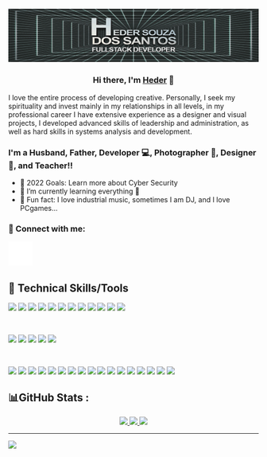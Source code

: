 <p align="center">
  <a href="https://www.linkedin.com/in/hederssantos" target="_blank" rel="noreferrer"><img src="https://raw.githubusercontent.com/hederssantos/hederssantos/main/Profile_2.gif" alt=”my banner”></a>
</p>

<h3 align="center">
Hi there, I'm <a href="[https://www.linkedin.com/in/hederssantos](https://www.linkedin.com/in/hederssantos/)" target="_blank" rel="noreferrer">Heder</a> 👋
</h3>
I love the entire process of developing creative. 
Personally, I seek my spirituality and invest mainly in my relationships in all levels, 
in my professional career I have extensive experience as a designer and visual projects, 
I developed advanced skills of leadership and administration, 
as well as hard skills in systems analysis and development.

<h3 align="left">
I'm a Husband, Father, Developer 💻, Photographer 📸, Designer 🎨, and Teacher!!
</h3>

- 🥅 2022 Goals: Learn more about Cyber Security
- 🌱 I’m currently learning everything 🤣
- 💞️ Fun fact: I love industrial music, sometimes I am DJ, and I love PCgames...
### 🤝 Connect with me:

<a>
<a href="https://www.linkedin.com/in/hederssantos/"><img align=”left” 
src="https://raw.githubusercontent.com/hederssantos/hederssantos/5219e6e7cb8b26e57622afd04c483307c8138bf5/linkedin-dark.svg" alt=”icon | LinkedIn” width=”21px”/></a>
</a>


</br>

## 💼 Technical Skills/Tools

![](https://img.shields.io/badge/Code-React-informational?style=flat&logo=react&color=61DAFB)
![](https://img.shields.io/badge/Code-Redux-informational?style=flat&logo=Redux&color=764ABC)
![](https://img.shields.io/badge/Code-Node.JS-informational?style=flat&logo=node.js&color=00FF7F)
![](https://img.shields.io/badge/Code-Angular-informational?style=flat&logo=angular&color=C70039)
![](https://img.shields.io/badge/Code-Python-informational?style=flat&logo=python&color=6B8E23)
![](https://img.shields.io/badge/Code-JavaScript-informational?style=flat&logo=JavaScript&color=F7DF1E)
![](https://img.shields.io/badge/Code-Type%20Script-informational?style=flat&logo=typescript&color=4682B4)
![](https://img.shields.io/badge/Code-HTML5-informational?style=flat&logo=HTML5&color=E34F26)
![](https://img.shields.io/badge/Code-PostgreSQL-informational?style=flat&logo=PostgreSQL&color=336791)
![](https://img.shields.io/badge/Code-Mongo%20DB-informational?style=flat&logo=mongodb&color=006400)
![](https://img.shields.io/badge/Code-Spring%20Boot-informational?style=flat&logo=springboot&color=6B8E23)
![](https://img.shields.io/badge/Code-WordPress-informational?style=flat&logo=WordPress&color=21759B)



</br>

![](https://img.shields.io/badge/Style-Bootstrap-informational?style=flat&logo=Bootstrap&color=7952B3)
![](https://img.shields.io/badge/Style-CSS3-informational?style=flat&logo=CSS3&color=1572B6)
![](https://img.shields.io/badge/Style-styled--components-informational?style=flat&logo=styled-components&color=DB7093)
![](https://img.shields.io/badge/Style-Angular%20Material-informational?style=flat&logo=angularuniversal&color=FF8C00)
![](https://img.shields.io/badge/Style-WooCommerce-informational?style=flat&logo=Woo&color=96588A)


</br>

![](https://img.shields.io/badge/Tools-Figma-informational?style=flat&logo=Figma&color=F24E1E)
![](https://img.shields.io/badge/Tools-Adobe%20XD-informational?style=flat&logo=adobexd&color=9400D3)
![](https://img.shields.io/badge/Tools-NPM-informational?style=flat&logo=NPM&color=CB3837)
![](https://img.shields.io/badge/Tools-Heroku-informational?style=flat&logo=Heroku&color=430098)
![](https://img.shields.io/badge/Tools-Netlify-informational?style=flat&logo=netlify&color=00C7B7)
![](https://img.shields.io/badge/Tools-Git-informational?style=flat&logo=Git&color=F05032)
![](https://img.shields.io/badge/Tools-GitHub-informational?style=flat&logo=GitHub&color=181717)
![](https://img.shields.io/badge/Tools-Photoshop-informational?style=flat&logo=adobephotoshop&color=4682B4)
![](https://img.shields.io/badge/Tools-Illustrator-informational?style=flat&logo=adobeIllustrator&color=FF8C00)
![](https://img.shields.io/badge/Tools-Docker-informational?style=flat&logo=docker&color=1E90FF)
![](https://img.shields.io/badge/Tools-Kubernetes-informational?style=flat&logo=Kubernetes&color=326CE5)
![](https://img.shields.io/badge/Tools-Google%20Cloud-informational?style=flat&logo=GoogleCloud&color=FF8C00)
![](https://img.shields.io/badge/Tools-Amazon%20AWS-informational?style=flat&logo=amazonaws&color=000000)
![](https://img.shields.io/badge/Tools-Microsoft%20Azure-informational?style=flat&logo=MicrosoftAzure&color=0078D4)
![](https://img.shields.io/badge/Tools-Visual%20Studio%20Code-informational?style=flat&logo=VisualStudioCode&color=5C2D91)
![](https://img.shields.io/badge/Tools-IntelliJ%20IDEA-informational?style=flat&logo=IntelliJIDEA&color=000000)
![](https://img.shields.io/badge/Tools-Android%20Studio-informational?style=flat&logo=AndroidStudio&color=3DDC84)

## 📊GitHub Stats :
<div align="center">
  <a href="https://github.com/hederssantos">
  <img height="180em" src="https://github-readme-streak-stats.herokuapp.com/?user=hederssantos&theme=radical&hide_border=false"/>
  <img height="180em" src="https://github-readme-stats.vercel.app/api?username=hederssantos&theme=radical&hide_border=false&include_all_commits=false&count_private=false"/>
  <img height="180em" src="https://github-readme-stats.vercel.app/api/top-langs/?username=hederssantos&theme=radical&hide_border=false&include_all_commits=false&count_private=false&layout=compact"/>
</div>


---
[![](https://visitcount.itsvg.in/api?id=hederssantos&icon=0&color=0)](https://visitcount.itsvg.in)



<!---
hederssantos/hederssantos is a ✨ special ✨ repository because its `README.md` (this file) appears on your GitHub profile.
You can click the Preview link to take a look at your changes.
--->
